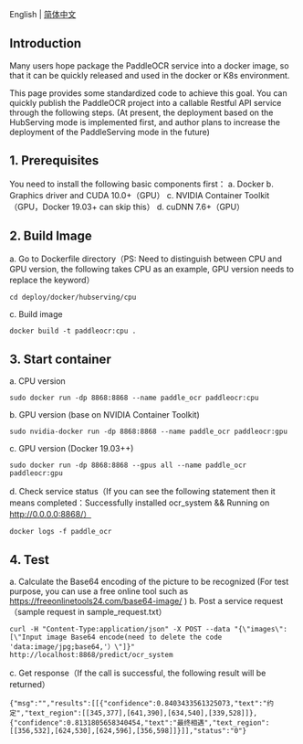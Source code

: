English | [简体中文](README_cn.md)

## Introduction

Many users hope package the PaddleOCR service into a docker image, so that it can be quickly released and used in the
docker or K8s environment.

This page provides some standardized code to achieve this goal. You can quickly publish the PaddleOCR project into a
callable Restful API service through the following steps. (At present, the deployment based on the HubServing mode is
implemented first, and author plans to increase the deployment of the PaddleServing mode in the future)

## 1. Prerequisites

You need to install the following basic components first：
a. Docker
b. Graphics driver and CUDA 10.0+（GPU）
c. NVIDIA Container Toolkit（GPU，Docker 19.03+ can skip this）
d. cuDNN 7.6+（GPU）

## 2. Build Image

a. Go to Dockerfile directory（PS: Need to distinguish between CPU and GPU version, the following takes CPU as an
example, GPU version needs to replace the keyword）

```
cd deploy/docker/hubserving/cpu
```

c. Build image

```
docker build -t paddleocr:cpu .
```

## 3. Start container

a. CPU version

```
sudo docker run -dp 8868:8868 --name paddle_ocr paddleocr:cpu
```

b. GPU version (base on NVIDIA Container Toolkit)

```
sudo nvidia-docker run -dp 8868:8868 --name paddle_ocr paddleocr:gpu
```

c. GPU version (Docker 19.03++)

```
sudo docker run -dp 8868:8868 --gpus all --name paddle_ocr paddleocr:gpu
```

d. Check service status（If you can see the following statement then it means completed：Successfully installed
ocr_system && Running on http://0.0.0.0:8868/）

```
docker logs -f paddle_ocr
```

## 4. Test

a. Calculate the Base64 encoding of the picture to be recognized (For test purpose, you can use a free online tool such
as https://freeonlinetools24.com/base64-image/ )
b. Post a service request（sample request in sample_request.txt）

```
curl -H "Content-Type:application/json" -X POST --data "{\"images\": [\"Input image Base64 encode(need to delete the code 'data:image/jpg;base64,'）\"]}" http://localhost:8868/predict/ocr_system
```

c. Get response（If the call is successful, the following result will be returned）

```
{"msg":"","results":[[{"confidence":0.8403433561325073,"text":"约定","text_region":[[345,377],[641,390],[634,540],[339,528]]},{"confidence":0.8131805658340454,"text":"最终相遇","text_region":[[356,532],[624,530],[624,596],[356,598]]}]],"status":"0"}
```

